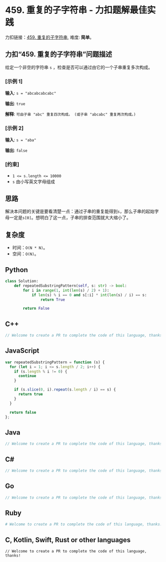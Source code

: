 # 459. 重复的子字符串 - 力扣题解最佳实践
力扣链接：[459. 重复的子字符串](https://leetcode.cn/problems/repeated-substring-pattern), 难度: **简单**。

## 力扣“459. 重复的子字符串”问题描述
给定一个非空的字符串 `s` ，检查是否可以通过由它的一个子串重复多次构成。

### [示例 1]
**输入**: `s = "abcabcabcabc"`

**输出**: `true`

**解释**: `可由子串 "abc" 重复四次构成。 (或子串 "abcabc" 重复两次构成。)`

### [示例 2]
**输入**: `s = "aba"`

**输出**: `false`

### [约束]
- `1 <= s.length <= 10000`
- `s` 由小写英文字母组成

## 思路
解决本问题的关键是要看清楚一点：通过子串的重复能得到`s`，那么子串的起始字母一定是`s[0]`。想明白了这一点，子串的排查范围就大大缩小了。

## 复杂度
* 时间：`O(N * N)`。
* 空间：`O(N)`。

## Python
```python
class Solution:
    def repeatedSubstringPattern(self, s: str) -> bool:
        for i in range(1, int(len(s) / 2) + 1):
            if len(s) % i == 0 and s[:i] * int(len(s) / i) == s:
                return True

        return False
```

## C++
```cpp
// Welcome to create a PR to complete the code of this language, thanks!
```

## JavaScript
```javascript
var repeatedSubstringPattern = function (s) {
  for (let i = 1; i <= s.length / 2; i++) {
    if (s.length % i != 0) {
      continue
    }

    if (s.slice(0, i).repeat(s.length / i) == s) {
      return true
    }
  }

  return false
};
```

## Java
```java
// Welcome to create a PR to complete the code of this language, thanks!
```

## C#
```c#
// Welcome to create a PR to complete the code of this language, thanks!
```

## Go
```go
// Welcome to create a PR to complete the code of this language, thanks!
```

## Ruby
```ruby
# Welcome to create a PR to complete the code of this language, thanks!
```

## C, Kotlin, Swift, Rust or other languages
```
// Welcome to create a PR to complete the code of this language, thanks!
```
